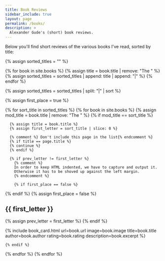 ```yaml
---
title: Book Reviews
sidebar_include: true
layout: page
permalink: /books/
description: >
  Alexander Gude's (short) book reviews.
---
```


Below you'll find short reviews of the various books I've read, sorted by
title:

{% assign sorted_titles = "" %}

{% for book in site.books %}
  {% assign title = book.title | remove: "The " %}
  {% assign sorted_titles = sorted_titles | append: title | append: "|" %}
{% endfor %}

{% assign sorted_titles = sorted_titles | split: "|" | sort %}

{% assign first_place = true %}

{% for sort_title in sorted_titles %}
  {% for book in site.books %}
    {% assign mod_title = book.title | remove: "The " %}
    {% if mod_title == sort_title %}

      {% assign title = book.title %}
      {% assign first_letter = sort_title | slice: 0 %}

      {% comment %} Don't include this page in the list{% endcomment %}
      {% if title == page.title %}
      {% continue %}
      {% endif %}

      {% if prev_letter != first_letter %}
        {% comment %}
        In order to keep HTML indented, we have to capture and output it.
        Otherwise it has to be shoved up against the left margin.
        {% endcomment %}

        {% if first_place == false %}
  </div>
        {% endif %}
        {% assign first_place = false %}
        

<h2 class="book-letter-headline">{{ first_letter }}</h2>
<div class="card-grid">
      {% assign prev_letter = first_letter %}
      {% endif %}

{% include book_card.html
  url=book.url
  image=book.image
  title=book.title
  author=book.author
  rating=book.rating
  description=book.excerpt
%}

    {% endif %}
  {% endfor %}
{% endfor %}
</div>
